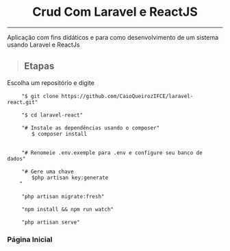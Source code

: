 <div id="readme"></div>

<h1 align="center">
    Crud Com Laravel e ReactJS
</h1>
<hr/>
<p>Aplicação com fins didáticos e para como desenvolvimento de um sistema usando Laravel e ReactJs</p>
<blockquote>
    <h2>Etapas</h2>
</blockquote>
<p>Escolha um repositório e digite</p>
<pre>
    <code>"$ git clone https://github.com/CaioQueirozIFCE/laravel-react.git"</code>
</pre>
<pre>
    <code>"$ cd laravel-react"</code>
</pre>
<pre>
    <code>"# Instale as dependências usando o composer"
        $ composer install
    </code>
</pre>
<pre>
    <code>"# Renomeie .env.exemple para .env e configure seu banco de dados"</code>
</pre>
<pre>
    <code>"# Gere uma chave
        $php artisan key:generate
    "</code>
</pre>
<pre>
    <code>"php artisan migrate:fresh"</code>
</pre>
<pre>
    <code>"npm install && npm run watch"</code>
</pre>
<pre>
    <code>"php artisan serve"</code>
</pre>
<h3>Página Inicial</h3>
<p>
    <a class="anchor" target="_blank" href="></a>
</p>